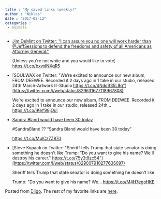 ```yaml
---
title : "My saved links (weekly)"
author : "Niklas"
date : "2017-02-12"
categories : 
 - animals
---
```


- [Jim DeMint on Twitter: "I can assure you no one will work harder than @JeffSessions to defend the freedoms and safety of all Americans as Attorney General."](https://twitter.com/jimdemint/status/829486928919670784)
    
    (Unless you're not white and you would like to vote) https://t.co/bxvxlNXqR5
    
- [SOULWAX on Twitter: "We’re excited to announce our new album, FROM DEEWEE. Recorded it 2 days ago in 1 take in our studio, released 24th March-Artwork Ill-Studio https://t.co/dNdcB35L8q"](https://twitter.com/i/web/status/829631677118967808)
    
    We’re excited to announce our new album, FROM DEEWEE. Recorded it 2 days ago in 1 take in our studio, released 24th… https://t.co/iKeY98jOuI
    
- [Sandra Bland would have been 30 today](https://twitter.com/i/moments/829034054603460608)
    
    #SandraBland ?? “Sandra Bland would have been 30 today”
    
    https://t.co/MulCz7Z87d
    
    
- [Steve Kopack on Twitter: "Sheriff tells Trump that state senator is doing something he doesn't like Trump: "Do you want to give his name? We'll destroy his career." https://t.co/75y3t9zc54"](https://twitter.com/i/web/status/829007910277636097)
    
    Sheriff tells Trump that state senator is doing something he doesn't like
    
    Trump: "Do you want to give his name? We… https://t.co/M4H7egoHKE
    

Posted from [Diigo](https://www.diigo.com). The rest of my favorite links are [here](https://www.diigo.com/user/npivic).
